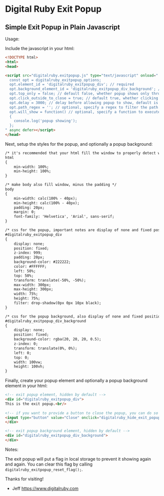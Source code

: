# Digital Ruby Exit Popup

## Simple Exit Popup in Plain Javascript

Usage:

Include the javascript in your html:

```html
<!DOCTYPE html>
<html>
<head>

<script src="digitalruby.exitpopup.js" type="text/javascript" onload="
  const opt = digitalruby_exitpopup_options;
  opt.element_id = 'digitalruby_exitpopup_div'; // required
  opt.background_element_id = 'digitalruby_exitpopup_div_background'; // optional
  opt.top_only = false; // default false, whether popup shows only through top exit or all exits
  opt.click_outside_to_close = true; // default true, whether clicking outside the popup will close it
  opt.delay = 3000; // delay before allowing popup to show, default is 3000 milliseconds
  opt.path_regex = ''; // optional, specify a regex to filter the path on, if no match, exit popup will not show
  opt.will_show = function() // optional, specify a function to execute before the popup shows
  {
    console.log('popup showing');
  };
" async defer></script>
</head>
```

Next, setup the styles for the popup, and optionally a popup background:

```html
/* it's recommended that your html fill the window to properly detect when the mouse leaves */
html
{
	min-width: 100%;
	min-height: 100%;
}

/* make body also fill window, minus the padding */
body
{
	min-width: calc(100% - 40px);
	min-height: calc(100% - 40px);
	padding: 20px;
	margin: 0;
	font-family: 'Helvetica', 'Arial', sans-serif;
}

/* css for the popup, important notes are display of none and fixed position along with a high z index and centering */
#digitalruby_exitpopup_div
{
	display: none;
	position: fixed;
	z-index: 999;
	padding: 20px;
	background-color: #222222;
	color: #FFFFFF;
	left: 50%;
	top: 50%;
	transform: translate(-50%, -50%);
	max-width: 300px;
	max-height: 300px;
	width: 75%;
	height: 75%;
	filter: drop-shadow(0px 0px 10px black);
}

/* css for the popup background, also display of none and fixed position along with filling the viewport */
#digitalruby_exitpopup_div_background
{
	display: none;
	position: fixed;
	background-color: rgba(20, 20, 20, 0.5);
	z-index: 0;
	transform: translate(0%, 0%);
	left: 0;
	top: 0;
	width: 100vw;
	height: 100vh;
}
```

Finally, create your popup element and optionally a popup background element in your html:

```html
<!-- exit popup element, hidden by default -->
<div id="digitalruby_exitpopup_div">
This is the exit popup.<br/>
  
<!-- if you want to provide a button to close the popup, you can do so and make sure to call digitalruby_hide_exit_popup -->
<input type="button" value="Close" onclick="digitalruby_hide_exit_popup();" />
</div>

<!-- exit popup background element, hidden by default -->
<div id="digitalruby_exitpopup_div_background">
</div>
```

Notes:

The exit popup will put a flag in local storage to prevent it showing again and again. You can clear this flag by calling `digitalruby_exitpopup_reset_flag();`.

Thanks for visiting!

- Jeff
https://www.digitalruby.com
